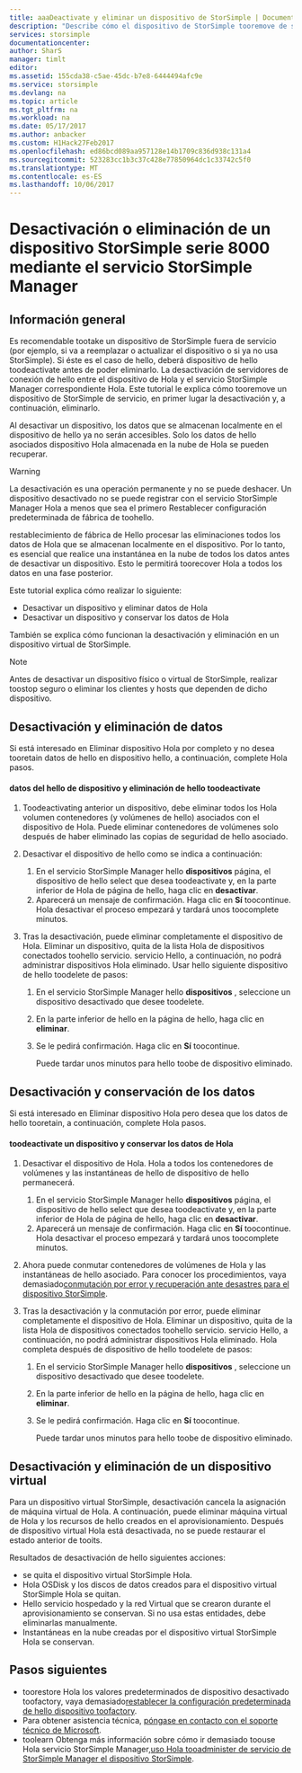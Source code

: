```yaml
---
title: aaaDeactivate y eliminar un dispositivo de StorSimple | Documentos de Microsoft
description: "Describe cómo el dispositivo de StorSimple tooremove de servicio, en primer lugar la desactivación y, a continuación, eliminarlo."
services: storsimple
documentationcenter: 
author: SharS
manager: timlt
editor: 
ms.assetid: 155cda38-c5ae-45dc-b7e8-6444494afc9e
ms.service: storsimple
ms.devlang: na
ms.topic: article
ms.tgt_pltfrm: na
ms.workload: na
ms.date: 05/17/2017
ms.author: anbacker
ms.custom: H1Hack27Feb2017
ms.openlocfilehash: ed86bcd089aa957128e14b1709c836d938c131a4
ms.sourcegitcommit: 523283cc1b3c37c428e77850964dc1c33742c5f0
ms.translationtype: MT
ms.contentlocale: es-ES
ms.lasthandoff: 10/06/2017
---
```

# <a name="deactivate-and-delete-a-storsimple-8000-series-device-via-storsimple-manager-service"></a>Desactivación o eliminación de un dispositivo StorSimple serie 8000 mediante el servicio StorSimple Manager
## <a name="overview"></a>Información general
Es recomendable tootake un dispositivo de StorSimple fuera de servicio (por ejemplo, si va a reemplazar o actualizar el dispositivo o si ya no usa StorSimple). Si éste es el caso de hello, deberá dispositivo de hello toodeactivate antes de poder eliminarlo. La desactivación de servidores de conexión de hello entre el dispositivo de Hola y el servicio StorSimple Manager correspondiente Hola. Este tutorial le explica cómo tooremove un dispositivo de StorSimple de servicio, en primer lugar la desactivación y, a continuación, eliminarlo. 

Al desactivar un dispositivo, los datos que se almacenan localmente en el dispositivo de hello ya no serán accesibles. Solo los datos de hello asociados dispositivo Hola almacenada en la nube de Hola se pueden recuperar.  

> [!WARNING]
> La desactivación es una operación permanente y no se puede deshacer. Un dispositivo desactivado no se puede registrar con el servicio StorSimple Manager Hola a menos que sea el primero Restablecer configuración predeterminada de fábrica de toohello. 
> 
> restablecimiento de fábrica de Hello procesar las eliminaciones todos los datos de Hola que se almacenan localmente en el dispositivo. Por lo tanto, es esencial que realice una instantánea en la nube de todos los datos antes de desactivar un dispositivo. Esto le permitirá toorecover Hola a todos los datos en una fase posterior.
> 
> 

Este tutorial explica cómo realizar lo siguiente:

* Desactivar un dispositivo y eliminar datos de Hola
* Desactivar un dispositivo y conservar los datos de Hola

También se explica cómo funcionan la desactivación y eliminación en un dispositivo virtual de StorSimple.

> [!NOTE]
> Antes de desactivar un dispositivo físico o virtual de StorSimple, realizar toostop seguro o eliminar los clientes y hosts que dependen de dicho dispositivo.
> 
> 

## <a name="deactivate-and-delete-data"></a>Desactivación y eliminación de datos
Si está interesado en Eliminar dispositivo Hola por completo y no desea tooretain datos de hello en dispositivo hello, a continuación, complete Hola pasos.

#### <a name="toodeactivate-hello-device-and-delete-hello-data"></a>datos del hello de dispositivo y eliminación de hello toodeactivate
1. Toodeactivating anterior un dispositivo, debe eliminar todos los Hola volumen contenedores (y volúmenes de hello) asociados con el dispositivo de Hola. Puede eliminar contenedores de volúmenes solo después de haber eliminado las copias de seguridad de hello asociado.
2. Desactivar el dispositivo de hello como se indica a continuación:
   
   1. En el servicio StorSimple Manager hello **dispositivos** página, el dispositivo de hello select que desea toodeactivate y, en la parte inferior de Hola de página de hello, haga clic en **desactivar**.
   2. Aparecerá un mensaje de confirmación. Haga clic en **Sí** toocontinue. Hola desactivar el proceso empezará y tardará unos toocomplete minutos.
3. Tras la desactivación, puede eliminar completamente el dispositivo de Hola. Eliminar un dispositivo, quita de la lista Hola de dispositivos conectados toohello servicio. servicio Hello, a continuación, no podrá administrar dispositivos Hola eliminado. Usar hello siguiente dispositivo de hello toodelete de pasos:
   
   1. En el servicio StorSimple Manager hello **dispositivos** , seleccione un dispositivo desactivado que desee toodelete.
   2. En la parte inferior de hello en la página de hello, haga clic en **eliminar**.
   3. Se le pedirá confirmación. Haga clic en **Sí** toocontinue.
      
      Puede tardar unos minutos para hello toobe de dispositivo eliminado.

## <a name="deactivate-and-retain-data"></a>Desactivación y conservación de los datos
Si está interesado en Eliminar dispositivo Hola pero desea que los datos de hello tooretain, a continuación, complete Hola pasos.

#### <a name="toodeactivate-a-device-and-retain-hello-data"></a>toodeactivate un dispositivo y conservar los datos de Hola
1. Desactivar el dispositivo de Hola. Hola a todos los contenedores de volúmenes y las instantáneas de hello de dispositivo de hello permanecerá.
   
   1. En el servicio StorSimple Manager hello **dispositivos** página, el dispositivo de hello select que desea toodeactivate y, en la parte inferior de Hola de página de hello, haga clic en **desactivar**.
   2. Aparecerá un mensaje de confirmación. Haga clic en **Sí** toocontinue. Hola desactivar el proceso empezará y tardará unos toocomplete minutos.
2. Ahora puede conmutar contenedores de volúmenes de Hola y las instantáneas de hello asociado. Para conocer los procedimientos, vaya demasiado[conmutación por error y recuperación ante desastres para el dispositivo StorSimple](storsimple-device-failover-disaster-recovery.md).
3. Tras la desactivación y la conmutación por error, puede eliminar completamente el dispositivo de Hola. Eliminar un dispositivo, quita de la lista Hola de dispositivos conectados toohello servicio. servicio Hello, a continuación, no podrá administrar dispositivos Hola eliminado. Hola completa después de dispositivo de hello toodelete de pasos:
   
   1. En el servicio StorSimple Manager hello **dispositivos** , seleccione un dispositivo desactivado que desee toodelete.
   2. En la parte inferior de hello en la página de hello, haga clic en **eliminar**.
   3. Se le pedirá confirmación. Haga clic en **Sí** toocontinue.
      
      Puede tardar unos minutos para hello toobe de dispositivo eliminado.

## <a name="deactivate-and-delete-a-virtual-device"></a>Desactivación y eliminación de un dispositivo virtual
Para un dispositivo virtual StorSimple, desactivación cancela la asignación de máquina virtual de Hola. A continuación, puede eliminar máquina virtual de Hola y los recursos de hello creados en el aprovisionamiento. Después de dispositivo virtual Hola está desactivada, no se puede restaurar el estado anterior de tooits. 

Resultados de desactivación de hello siguientes acciones:

* se quita el dispositivo virtual StorSimple Hola.
* Hola OSDisk y los discos de datos creados para el dispositivo virtual StorSimple Hola se quitan.
* Hello servicio hospedado y la red Virtual que se crearon durante el aprovisionamiento se conservan. Si no usa estas entidades, debe eliminarlas manualmente.
* Instantáneas en la nube creadas por el dispositivo virtual StorSimple Hola se conservan.

## <a name="next-steps"></a>Pasos siguientes
* toorestore Hola los valores predeterminados de dispositivo desactivado toofactory, vaya demasiado[restablecer la configuración predeterminada de hello dispositivo toofactory](storsimple-manage-device-controller.md#reset-the-device-to-factory-default-settings).
* Para obtener asistencia técnica, [póngase en contacto con el soporte técnico de Microsoft](storsimple-contact-microsoft-support.md).
* toolearn Obtenga más información sobre cómo ir demasiado toouse Hola servicio StorSimple Manager,[uso Hola tooadminister de servicio de StorSimple Manager el dispositivo StorSimple](storsimple-manager-service-administration.md). 

